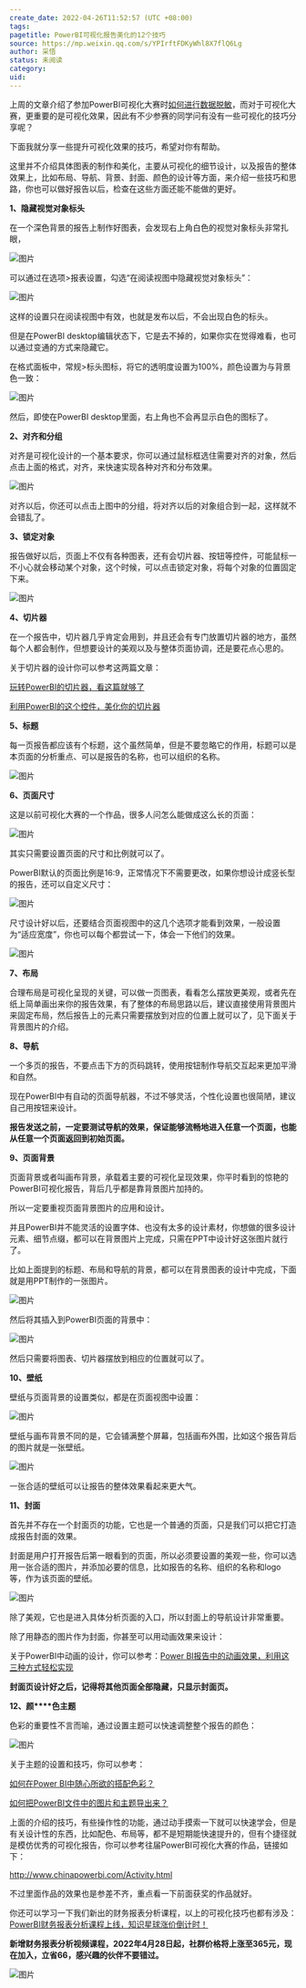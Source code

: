 ```yaml
---
create_date: 2022-04-26T11:52:57 (UTC +08:00)
tags: 
pagetitle: PowerBI可视化报告美化的12个技巧
source: https://mp.weixin.qq.com/s/YPIrftFDKyWhl8X7flQ6Lg
author: 采悟
status: 未阅读
category: 
uid: 
---
```


上周的文章介绍了参加PowerBI可视化大赛时[如何进行数据脱敏](http://mp.weixin.qq.com/s?__biz=MzA4MzQwMjY4MA==&mid=2484079875&idx=1&sn=597bad738cd8be8cc19e43e4ab5620c4&chksm=8e13a7d4b9642ec2afc378f86f46551085aefea39b96f87f2bcfcd5783a64379ba605b3be102&scene=21#wechat_redirect)，而对于可视化大赛，更重要的是可视化效果，因此有不少参赛的同学问有没有一些可视化的技巧分享呢？  

下面我就分享一些提升可视化效果的技巧，希望对你有帮助。

这里并不介绍具体图表的制作和美化，主要从可视化的细节设计，以及报告的整体效果上，比如布局、导航、背景、封面、颜色的设计等方面，来介绍一些技巧和思路，你也可以做好报告以后，检查在这些方面还能不能做的更好。

**1、隐藏视觉对象标头**

在一个深色背景的报告上制作好图表，会发现右上角白色的视觉对象标头非常扎眼，

![图片](https://mmbiz.qpic.cn/mmbiz_png/aHEbZtANQJNnvIqQHgS8ljhgBkW34mXuxJic6FXtichJwIVfewcYkmMWnmXyCz8NB40QgGn5TwaQLoW0y9hFepiaw/640?wx_fmt=png&wxfrom=5&wx_lazy=1&wx_co=1)

可以通过在选项>报表设置，勾选“在阅读视图中隐藏视觉对象标头”：

![图片](https://mmbiz.qpic.cn/mmbiz_png/aHEbZtANQJNnvIqQHgS8ljhgBkW34mXuj3piafcpWLWT9dBxgcJob0T65DyCnxgsQr5qFAjH5c4ibZDKeH5p2EyA/640?wx_fmt=png&wxfrom=5&wx_lazy=1&wx_co=1)

这样的设置只在阅读视图中有效，也就是发布以后，不会出现白色的标头。

但是在PowerBI desktop编辑状态下，它是去不掉的，如果你实在觉得难看，也可以通过变通的方式来隐藏它。

在格式面板中，常规>标头图标，将它的透明度设置为100%，颜色设置为与背景色一致：

![图片](https://mmbiz.qpic.cn/mmbiz_png/aHEbZtANQJNnvIqQHgS8ljhgBkW34mXuafTrs9SznvnTh5frhX6CB7SgtsmFdEQkvP6rarZibydoAyrfrOb4GJw/640?wx_fmt=png&wxfrom=5&wx_lazy=1&wx_co=1)

然后，即使在PowerBI desktop里面，右上角也不会再显示白色的图标了。

**2、对齐和分组**

对齐是可视化设计的一个基本要求，你可以通过鼠标框选住需要对齐的对象，然后点击上面的格式，对齐，来快速实现各种对齐和分布效果。

![图片](https://mmbiz.qpic.cn/mmbiz_png/aHEbZtANQJNnvIqQHgS8ljhgBkW34mXu9C8VNk5BBNGpk9FyYxdDJun1PmJOrle85HY2Ap8GCYa6D9f6ib7xywg/640?wx_fmt=png&wxfrom=5&wx_lazy=1&wx_co=1)

对齐以后，你还可以点击上图中的分组，将对齐以后的对象组合到一起，这样就不会错乱了。

**3、锁定对象**

报告做好以后，页面上不仅有各种图表，还有会切片器、按钮等控件，可能鼠标一不小心就会移动某个对象，这个时候，可以点击锁定对象，将每个对象的位置固定下来。

![图片](https://mmbiz.qpic.cn/mmbiz_png/aHEbZtANQJNnvIqQHgS8ljhgBkW34mXuEmr7lMSRcN5mdT0ukMoEOIBeay3xEG5Vf4b4ghkwly0deDTibTTagRw/640?wx_fmt=png&wxfrom=5&wx_lazy=1&wx_co=1)

**4、切片器**

在一个报告中，切片器几乎肯定会用到，并且还会有专门放置切片器的地方，虽然每个人都会制作，但想要设计的美观以及与整体页面协调，还是要花点心思的。

关于切片器的设计你可以参考这两篇文章：

[玩转PowerBI的切片器，看这篇就够了](http://mp.weixin.qq.com/s?__biz=MzA4MzQwMjY4MA==&mid=2484074560&idx=1&sn=7050c2194d5e0a5587ec6282ff17b4ad&chksm=8e0c5297b97bdb81d70e9a7ece3d0d557a1fe58fe7102ceedec734222a89777e8724f784acfe&scene=21#wechat_redirect)  

[利用PowerBI的这个控件，美化你的切片器](http://mp.weixin.qq.com/s?__biz=MzA4MzQwMjY4MA==&mid=2484073642&idx=1&sn=d4e57071dc6421b4bb2f0bc9fc1e51b2&chksm=8e0c5e7db97bd76b1e9de73326a5676b2b5aeca519c036bbc9a30ee7a15075145783e09c55b8&scene=21#wechat_redirect)  

**5、标题**

每一页报告都应该有个标题，这个虽然简单，但是不要忽略它的作用，标题可以是本页面的分析重点、可以是报告的名称，也可以组织的名称。

![图片](https://mmbiz.qpic.cn/mmbiz_png/aHEbZtANQJNnvIqQHgS8ljhgBkW34mXubsbMZMAtgJVtiatn28gr1iabwn5Bgic8xPUbrVCicDPbnlEgbFI7hY3iaicQ/640?wx_fmt=png&wxfrom=5&wx_lazy=1&wx_co=1)

**6、页面尺寸**

这是以前可视化大赛的一个作品，很多人问怎么能做成这么长的页面：  

![图片](https://mmbiz.qpic.cn/mmbiz_png/aHEbZtANQJPu3qgz7pfVFLSWSOyGp0t6lCz5F8wONdsnDTng1Cq96VRy1Es6DCoToUw44sD59T5brYBLgqhic8g/640?wx_fmt=png&wxfrom=5&wx_lazy=1&wx_co=1)

其实只需要设置页面的尺寸和比例就可以了。

PowerBI默认的页面比例是16:9，正常情况下不需要更改，如果你想设计成竖长型的报告，还可以自定义尺寸：

![图片](https://mmbiz.qpic.cn/mmbiz_png/aHEbZtANQJPu3qgz7pfVFLSWSOyGp0t6305pPP1ibPfle4r4QgEiaIAlQL5fW1ftmjHmnTQwbtpvuWoNyxHLrBTA/640?wx_fmt=png&wxfrom=5&wx_lazy=1&wx_co=1)

尺寸设计好以后，还要结合页面视图中的这几个选项才能看到效果，一般设置为“适应宽度”，你也可以每个都尝试一下，体会一下他们的效果。

![图片](https://mmbiz.qpic.cn/mmbiz_png/aHEbZtANQJPu3qgz7pfVFLSWSOyGp0t61Ta7q3rIlSNJ0icSBZrAPicalqSDubsHgXWpVmEJG0kJqGSBzBVByDxA/640?wx_fmt=png&wxfrom=5&wx_lazy=1&wx_co=1)

**7、布局**

合理布局是可视化呈现的关键，可以做一页图表，看看怎么摆放更美观，或者先在纸上简单画出来你的报告效果，有了整体的布局思路以后，建议直接使用背景图片来固定布局，然后报告上的元素只需要摆放到对应的位置上就可以了，见下面关于背景图片的介绍。  

**8、导航**

一个多页的报告，不要点击下方的页码跳转，使用按钮制作导航交互起来更加平滑和自然。

现在PowerBI中有自动的页面导航器，不过不够灵活，个性化设置也很简陋，建议自己用按钮来设计。

**报告发送之前，一定要测试导航的效果，保证能够流畅地进入任意一个页面，也能从任意一个页面返回到初始页面。**  

**9、页面背景**

页面背景或者叫画布背景，承载着主要的可视化呈现效果，你平时看到的惊艳的PowerBI可视化报告，背后几乎都是靠背景图片加持的。

所以一定要重视页面背景图片的应用和设计。

并且PowerBI并不能灵活的设置字体、也没有太多的设计素材，你想做的很多设计元素、细节点缀，都可以在背景图片上完成，只需在PPT中设计好这张图片就行了。

比如上面提到的标题、布局和导航的背景，都可以在背景图表的设计中完成，下面就是用PPT制作的一张图片。

![图片](https://mmbiz.qpic.cn/mmbiz_png/aHEbZtANQJNnvIqQHgS8ljhgBkW34mXuicvqUkvrf27M8Y1UwWFbpsibFxyaShsD5I7icrpkA0HNiaicRI2G3eiaAnOg/640?wx_fmt=png&wxfrom=5&wx_lazy=1&wx_co=1)

然后将其插入到PowerBI页面的背景中：

![图片](https://mmbiz.qpic.cn/mmbiz_png/aHEbZtANQJM2V42z6Z0yfB5UwSQUUxgPcl2OhIgPIxUsZia5LeNODiaGs07jibUn4Xs1CKBqowzIG1RhXMFZE2W6Q/640?wx_fmt=png&wxfrom=5&wx_lazy=1&wx_co=1)

然后只需要将图表、切片器摆放到相应的位置就可以了。

**10、壁纸**

壁纸与页面背景的设置类似，都是在页面视图中设置：

![图片](https://mmbiz.qpic.cn/mmbiz_png/aHEbZtANQJPu3qgz7pfVFLSWSOyGp0t6KK5mOYk4HbEvCH8TwNWl2D2ItAThMAyARLE2gY1tpibL2HMevDZA05Q/640?wx_fmt=png&wxfrom=5&wx_lazy=1&wx_co=1)

壁纸与画布背景不同的是，它会铺满整个屏幕，包括画布外围，比如这个报告背后的图片就是一张壁纸。

![图片](https://mmbiz.qpic.cn/mmbiz_png/aHEbZtANQJPu3qgz7pfVFLSWSOyGp0t6vU5ibBTOia9xSz4cjo7YCW0ZkQtRC4yRtD3ZLejwF8gYjpAYlJ4m6uJw/640?wx_fmt=png&wxfrom=5&wx_lazy=1&wx_co=1)

一张合适的壁纸可以让报告的整体效果看起来更大气。  

**11、封面**

首先并不存在一个封面页的功能，它也是一个普通的页面，只是我们可以把它打造成报告封面的效果。

封面是用户打开报告后第一眼看到的页面，所以必须要设置的美观一些，你可以选用一张合适的图片，并添加必要的信息，比如报告的名称、组织的名称和logo等，作为该页面的壁纸。

![图片](https://mmbiz.qpic.cn/mmbiz_png/aHEbZtANQJPu3qgz7pfVFLSWSOyGp0t60GQuXZia2hHA3S1GibYxNsbHypkfdYhhS1thcO1jMvH12mzBkWojbb2Q/640?wx_fmt=png&wxfrom=5&wx_lazy=1&wx_co=1)

除了美观，它也是进入具体分析页面的入口，所以封面上的导航设计非常重要。  

除了用静态的图片作为封面，你甚至可以用动画效果来设计：  

关于PowerBI中动画的设计，你可以参考：[Power BI报告中的动画效果，利用这三种方式轻松实现](http://mp.weixin.qq.com/s?__biz=MzA4MzQwMjY4MA==&mid=2484079628&idx=1&sn=adf62bc59f2690799929803cf6ca0f27&chksm=8e13a6dbb9642fcdf86e9e5f74f80e7b317cb7c7f94e603a895ae3a3c38a909ee14edf9e043a&scene=21#wechat_redirect)

**封面页设计好之后，记得将其他页面全部隐藏，只显示封面页。**

**12、颜****色主题**

色彩的重要性不言而喻，通过设置主题可以快速调整整个报告的颜色：  

![图片](https://mmbiz.qpic.cn/mmbiz_png/aHEbZtANQJPu3qgz7pfVFLSWSOyGp0t6xnr5QRDO6Hqnhl1NvfxwxppIZJ7HFGHNRk34zFYxdlomwJAQ8Kibbmg/640?wx_fmt=png&wxfrom=5&wx_lazy=1&wx_co=1)

关于主题的设置和技巧，你可以参考：

[如何在Power BI中随心所欲的搭配色彩？](http://mp.weixin.qq.com/s?__biz=MzA4MzQwMjY4MA==&mid=2484068978&idx=1&sn=33c435da5b89e10b7ba3a2a908746aec&chksm=8e0c48a5b97bc1b3d5be5769b95d148813985a7c13ab3f3f5b294abc4e8a5829dec2719deb90&scene=21#wechat_redirect)  

[如何把PowerBI文件中的图片和主题导出来？](http://mp.weixin.qq.com/s?__biz=MzA4MzQwMjY4MA==&mid=2484068491&idx=1&sn=68fcac7d1713f271e189d00d20385ce6&chksm=8e0c4a5cb97bc34ac4f3cd671fb7840ab22c7c64ae23aa79294f2c7f40494e2e17548c7c07f4&scene=21#wechat_redirect)  

上面的介绍的技巧，有些操作性的功能，通过动手摸索一下就可以快速学会，但是有关设计性的东西，比如配色、布局等，都不是短期能快速提升的，但有个捷径就是模仿优秀的可视化报告，你可以参考往届PowerBI可视化大赛的作品，链接如下：

http://www.chinapowerbi.com/Activity.html

不过里面作品的效果也是参差不齐，重点看一下前面获奖的作品就好。

你还可以学习一下我们新出的财务报表分析课程，以上的可视化技巧也都有涉及：[PowerBI财务报表分析课程上线，知识星球涨价倒计时！](http://mp.weixin.qq.com/s?__biz=MzA4MzQwMjY4MA==&mid=2484079883&idx=1&sn=98a790aecadbbec8ee7359021d615e8d&chksm=8e13a7dcb9642ecad60e4e1729ac9936ec982facac65025f44719503fb402da0ecf1d06bce8b&scene=21#wechat_redirect)

**新增财务报表分析视频课程，2022年4月28日起，社群价格将上涨至365元，现在加入，立省66，感兴趣的伙伴不要错过。**

![图片](https://mmbiz.qpic.cn/mmbiz_png/aHEbZtANQJNnvIqQHgS8ljhgBkW34mXulvCwbxbgNXyibIgqSY6kibz7kcibANFv3Hia09S7GCZaZibohQ7oFU5E0Fg/640?wx_fmt=png&wxfrom=5&wx_lazy=1&wx_co=1)
